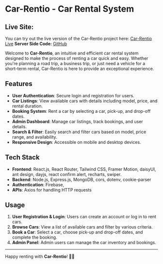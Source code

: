 # Car-Rentio - Car Rental System

## Live Site: 

You can try out the live version of the Car-Rentio project here: [Car-Rentio Live](https://car-rentio.rakibcodes.live/)
**Server Side Code:** [GitHub](https://github.com/Rakib1514/server-car-rentio-rental-system) 

Welcome to **Car-Rentio**, an intuitive and efficient car rental system designed to make the process of renting a car quick and easy. Whether you're planning a road trip, a business trip, or just need a vehicle for a short-term rental, Car-Rentio is here to provide an exceptional experience.

## Features

- **User Authentication**: Secure login and registration for users.
- **Car Listings**: View available cars with details including model, price, and rental duration.
- **Booking System**: Rent a car by selecting a car, pick-up, and drop-off dates.
- **Admin Dashboard**: Manage car listings, track bookings, and user details.
- **Search & Filter**: Easily search and filter cars based on model, price range, and availability.
- **Responsive Design**: Accessible on mobile and desktop devices.

## Tech Stack

- **Frontend**: React.js, React Router, Tailwind CSS, Framer Motion, daisyUI, ant design, dayjs, react confirm alert, recharts, swiper.
- **Backend**: Node.js, Express.js, MongoDB, cors, dotenv, cookie-parser
- **Authentication**: Firebase,
- **APIs**: Axios for handling HTTP requests



## Usage

1. **User Registration & Login**: Users can create an account or log in to rent cars.
2. **Browse Cars**: View a list of available cars and filter by various criteria.
3. **Book a Car**: Select a car, choose pick-up and drop-off dates, and complete the booking.
4. **Admin Panel**: Admin users can manage the car inventory and bookings.

---

Happy renting with **Car-Rentio**! 🚗✨
